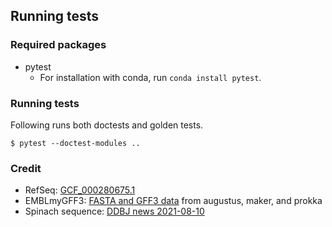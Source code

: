 ## Running tests



### Required packages

- pytest
  - For installation with conda, run `conda install pytest`.


### Running tests

Following runs both doctests and golden tests.

```shell
$ pytest --doctest-modules ..
```


### Credit

* RefSeq: [GCF_000280675.1](https://www.ncbi.nlm.nih.gov/assembly/GCF_000280675.1/)
* EMBLmyGFF3: [FASTA and GFF3 data](GCF_000280675.1) from augustus, maker, and prokka
* Spinach sequence: [DDBJ news 2021-08-10](https://www.ddbj.nig.ac.jp/news/en/2021-08-10_3-e.html)
